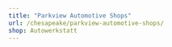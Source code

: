 ```yaml
---
title: "Parkview Automotive Shops"
url: /chesapeake/parkview-automotive-shops/
shop: Autowerkstatt
---
```

